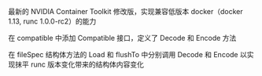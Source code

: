 最新的 NVIDIA Container Toolkit 修改版，实现兼容低版本 docker（docker 1.13, runc 1.0.0-rc2）的能力

在 compatible 中添加 Compatible 接口，定义了 Decode 和 Encode 方法

在 fileSpec 结构体方法的 Load 和 flushTo 中分别调用 Decode 和 Encode 以实现抹平 runc 版本变化带来的结构体内容变化

